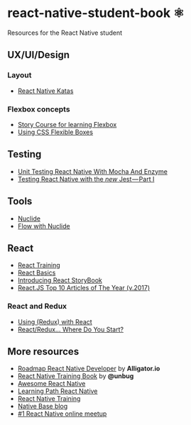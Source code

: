 # react-native-student-book ⚛
Resources for the React Native student

## UX/UI/Design
### Layout
- [React Native Katas](https://github.com/jondot/ReactNativeKatas)

### Flexbox concepts
- [Story Course for learning Flexbox](http://gedd.ski/master/flexbox/)
- [Using CSS Flexible Boxes](https://developer.mozilla.org/en-US/docs/Web/CSS/CSS_Flexible_Box_Layout/Using_CSS_flexible_boxes)

## Testing
- [Unit Testing React Native With Mocha And Enzyme](https://formidable.com/blog/2016/02/08/unit-testing-react-native-with-mocha-and-enzyme/)
- [Testing React Native with the *new* Jest — Part I](https://blog.callstack.io/unit-testing-react-native-with-the-new-jest-i-snapshots-come-into-play-68ba19b1b9fe)

## Tools
- [Nuclide](https://nuclide.io/docs/platforms/react-native/)
- [Flow with Nuclide](https://nuclide.io/docs/languages/flow/)

## React
- [React Training](https://reacttraining.com/online)
- [React Basics](https://teamtreehouse.com/library/react-basics)
- [Introducing React StoryBook](https://voice.kadira.io/introducing-react-storybook-ec27f28de1e2)
- [React.JS Top 10 Articles of The Year (v.2017)](https://medium.mybridge.co/react-js-top-10-articles-of-the-year-v-2017-e95092964e49)

### React and Redux
- [Using (Redux) with React](http://devguides.io/redux/react)
- [React/Redux… Where Do You Start?](https://medium.com/mofed/react-redux-where-do-you-start-500c98413d1f)

## More resources
- [Roadmap React Native Developer](https://alligator.io/react/roadmap-react-native-developer/) by **Alligator.io**
- [React Native Training Book](https://github.com/unbug/react-native-train) by **@unbug**
- [Awesome React Native](https://github.com/jondot/awesome-react-native)
- [Learning Path React Native](https://medium.com/@sibelius/learning-path-react-native-5a97e9ce8c52)
- [React Native Training](https://medium.com/react-native-training)
- [Native Base blog](https://blog.nativebase.io/)
- [#1 React Native online meetup](https://www.youtube.com/watch?v=6dek2apWWZA)
